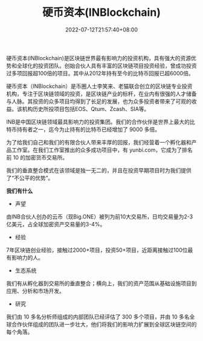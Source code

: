 ﻿---
weight: 
title: "硬币资本(INBlockchain)"
description: "硬币资本(INBlockchain)是区块链世界最有影响力的投资机构，具有强大的资源优势和全球化的投资团队。创始合伙人具有丰富的区块链项目投资经验，曾成功投资过多项回报超100倍的项目。其中从2012年持有至今的比特币回报已超6000倍。"
date: 2022-07-12T21:57:40+08:00
lastmod: 2022-07-12T16:45:40+08:00
draft: false
authors: ["yangsi"]
featuredImage: "yingbizibeninblockchain.jpg"
link: "https://www.inblockchain.com/"
tags: ["投资机构","硬币资本(INBlockchain)"]
categories: ["navigation"]
navigation: ["投资机构"]
lightgallery: true
toc: true
pinned: false
recommend: false
recommend1: false
---
硬币资本(INBlockchain)是区块链世界最有影响力的投资机构，具有强大的资源优势和全球化的投资团队。创始合伙人具有丰富的区块链项目投资经验，曾成功投资过多项回报超100倍的项目。其中从2012年持有至今的比特币回报已超6000倍。

硬币资本（INBlockchain）是币圈人士李笑来、老猫联合创立的区块链专业投资机构，专注于区块链领域的投资，是区块链产业的标杆，在业内有很强的人才储备与人脉。其投资的众多项目均得到了长足的发展，也为众多投资者带来了可观的收益。该机构历史所投项目包括EOS、Qtum、Zcash、SIA等。

INB是中国区块链领域最具影响力的投资集团。我们的合作伙伴是世界上最大的比特币持有者之一，迄今为止持有的比特币已经增加了 9000 多倍。

为了给我们自己和我们的有限合伙人带来丰厚的回报，我们经营着一个孵化器和产品工作室。在我们工作室推出的众多成功项目中，有 yunbi.com，它成为了排名前 10 的加密货币交易所。

我们的垂直整合模式在该领域是独一无二的，并且在投资早期项目时为我们提供了“不公平的优势”。

**我们有什么**

- 声望

由INB合伙人创办的云币（现Big.ONE）被列为前10大交易所，日均交易量为2-3亿美元，占全球加密资产交易量的3-4%。

- 经验

7年区块链创业经验，接触过2000+项目，投资50+项目，近距离接触过100位最有影响力的人。

- 生态系统

我们有从孵化器到交易所的垂直整合；横向上，我们的资产范围从基础设施项目到应用、分析和市场开发。

- 研究

我们由 10 多名分析师组成的内部团队已经评估了 300 多个项目，并由 10 多名全球合作伙伴组成的团队进一步壮大，他们将我们的影响力扩展到全球区块链空间的每个角落。